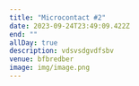 ```yaml
---
title: "Microcontact #2"
date: 2023-09-24T23:49:09.422Z
end: ""
allDay: true
description: vdsvsdgvdfsbv
venue: bfbredber
image: img/image.png
---
```

